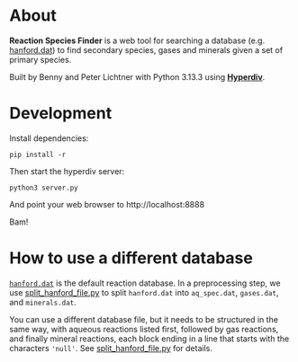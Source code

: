 # About

**Reaction Species Finder** is a web tool for searching a database (e.g. [hanford.dat](hanford.dat)) to find secondary species, gases and minerals given a set of primary species.

Built by Benny and Peter Lichtner with Python 3.13.3 using **[Hyperdiv](https://hyperdiv.io)**.

# Development

Install dependencies:

```
pip install -r
```

Then start the hyperdiv server:

```
python3 server.py
```

And point your web browser to http://localhost:8888

Bam!

# How to use a different database

[`hanford.dat`](hanford.dat) is the default reaction database. In a preprocessing step, we use [split_hanford_file.py](split_hanford_file.py) to split `hanford.dat` into `aq_spec.dat`, `gases.dat`, and `minerals.dat`.

You can use a different database file, but it needs to be structured in the same way, with aqueous reactions listed first, followed by gas reactions, and finally mineral reactions, each block ending in a line that starts with the characters `'null'`. See [split_hanford_file.py](split_hanford_file.py) for details.
